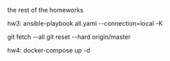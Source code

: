 the rest of the homeworks

hw3:
ansible-playbook all.yaml --connection=local -K

 git fetch --all
 git reset --hard origin/master

 hw4:
 docker-compose up -d